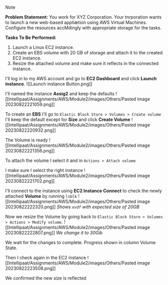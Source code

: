 > [!NOTE]
> **Problem Statement:** 
> You work for XYZ Corporation. Your tnrporation wants to launch a new web-based appliætion using AWS Virtual Machines. Configure the resources accMdingly with appropriate storage for the tasks. 
> 
> **Tasks To Be Performed:** 
> 1. Launch a Linux EC2 instance. 
> 2. Create an EBS volume with 20 GB of storage and attach it to the created EC2 instance. 
> 3. Resize the attached volume and make sure it reflects in the connected instance.


I'll log in to my AWS account and go to **EC2 Dashboard** and click **Launch instance**. 
![[Launch instance Button.png]]

I'll named the instance **Assig2** and keep the defaults
![[Intellipaat/Assignments/AWS/Module2/images/Others/Pasted image 20230822221059.png]]

To create an **EBS** I'll go to `Elastic Block Store > Volumes > Create volume`
I'll keep the default except for **Size** and click **Create Volume**
![[Intellipaat/Assignments/AWS/Module2/images/Others/Pasted image 20230822220932.png]]

The Volume is ready
![[Intellipaat/Assignments/AWS/Module2/images/Others/Pasted image 20230822221356.png]]

To attach the volume I select it and in `Actions > Attach volume`

I make sure I select the right instance
![[Intellipaat/Assignments/AWS/Module2/images/Others/Pasted image 20230822221702.png]]

I'll connect to the instance using **EC2 Instance Connect** to check the newly attached **Volume** by running `lsblk`
![[Intellipaat/Assignments/AWS/Module2/images/Others/Pasted image 20230822222320.png]]
*Shows `xvdf` with expected size of 20GB*

Now we resize the Volume by going back to `Elastic Block Store > Volumes > Actions > Modify volume`.
![[Intellipaat/Assignments/AWS/Module2/images/Others/Pasted image 20230822222807.png]]
*We change it to 30Gib*

We wait for the changes to complete. Progress shown in column Volume State.

Then I check again in the EC2 instance
![[Intellipaat/Assignments/AWS/Module2/images/Others/Pasted image 20230822223508.png]]

We confirmed the new size is reflected

<!-- This is a comment and won't appear in the reading view 
To reflect the new size in the instance, you may need to resize the filesystem. For an ext4 filesystem, you can use:
sudo resize2fs /dev/xvdf
-->







